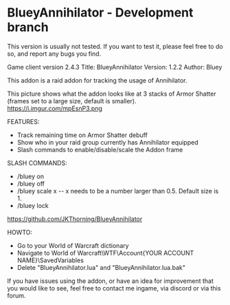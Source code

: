 # BlueyAnnihilator - Development branch
This version is usually not tested. If you want to test it, please feel free to do so, and report any bugs you find.

Game client version 2.4.3
Title: BlueyAnnihilator
Version: 1.2.2
Author: Bluey

This addon is a raid addon for tracking the usage of Annihilator.

This picture shows what the addon looks like at 3 stacks of Armor Shatter (frames set to a large size, default is smaller).
https://i.imgur.com/mpEsnP3.png

FEATURES:

- Track remaining time on Armor Shatter debuff
- Show who in your raid group currently has Annihilator equipped
- Slash commands to enable/disable/scale the Addon frame


SLASH COMMANDS:

- /bluey on
- /bluey off
- /bluey scale x -- x needs to be a number larger than 0.5. Default size is 1.
- /bluey lock


https://github.com/JKThorning/BlueyAnnihilator

HOWTO:

- Go to your World of Warcraft dictionary
- Navigate to World of Warcraft\WTF\Account\{YOUR ACCOUNT NAME}\SavedVariables
- Delete "BlueyAnnihilator.lua" and "BlueyAnnihilator.lua.bak"


If you have issues using the addon, or have an idea for improvement that you would like to see, feel free to contact me ingame, via discord  or via this forum.

